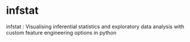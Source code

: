 # infstat
infstat : Visualising inferential statistics and exploratory data analysis with custom feature engineering options in python
